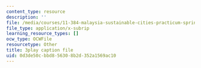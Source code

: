 ```yaml
---
content_type: resource
description: ''
file: /media/courses/11-384-malaysia-sustainable-cities-practicum-spring-2018/0d3de50cbbd856308b2d352a1569ac10_R65WafN88dw.vtt
file_type: application/x-subrip
learning_resource_types: []
ocw_type: OCWFile
resourcetype: Other
title: 3play caption file
uid: 0d3de50c-bbd8-5630-8b2d-352a1569ac10
---
```

